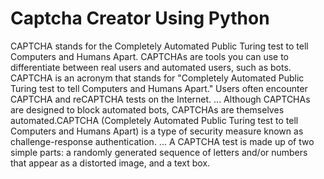 # Captcha Creator Using Python
 CAPTCHA stands for the Completely Automated Public Turing test to tell Computers and Humans Apart. CAPTCHAs are tools you can use to differentiate between real users and automated users, such as bots. CAPTCHA is an acronym that stands for "Completely Automated Public Turing test to tell Computers and Humans Apart." Users often encounter CAPTCHA and reCAPTCHA tests on the Internet. ... Although CAPTCHAs are designed to block automated bots, CAPTCHAs are themselves automated.CAPTCHA (Completely Automated Public Turing test to tell Computers and Humans Apart) is a type of security measure known as challenge-response authentication. ... A CAPTCHA test is made up of two simple parts: a randomly generated sequence of letters and/or numbers that appear as a distorted image, and a text box.
 
 

